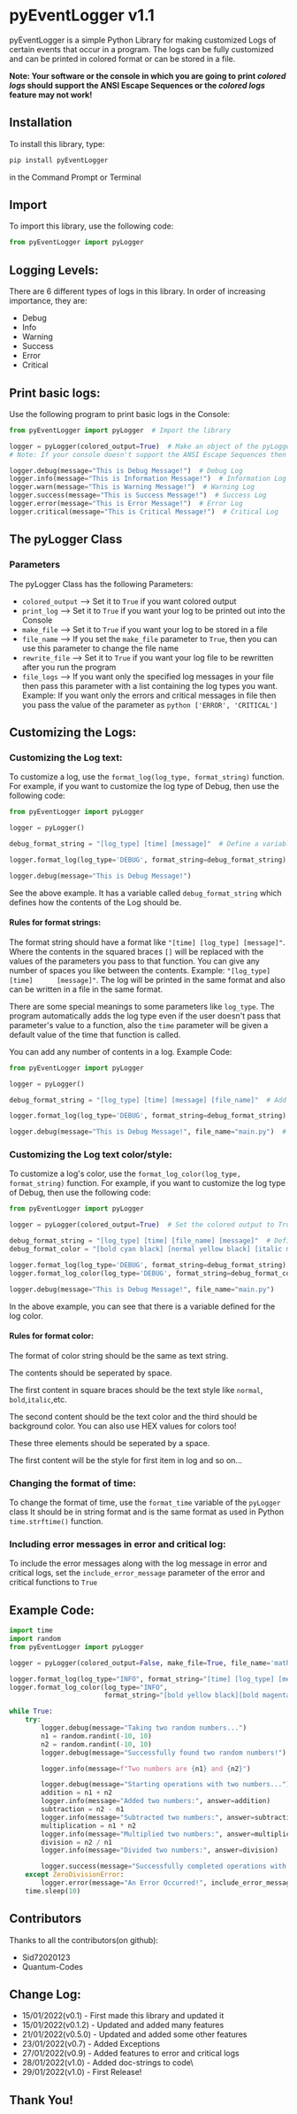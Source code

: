 # pyEventLogger v1.1

pyEventLogger is a simple Python Library for making customized Logs of certain events that occur in a program. The logs
can be fully customized and can be printed in colored format or can be stored in a file.

**Note: Your software or the console in which you are going to print _colored logs_ should support the ANSI Escape
Sequences or the _colored logs_ feature may not work!**

## Installation

To install this library, type:

```bash
pip install pyEventLogger
```

in the Command Prompt or Terminal

## Import

To import this library, use the following code:

```python
from pyEventLogger import pyLogger
```

## Logging Levels:

There are 6 different types of logs in this library. In order of increasing importance, they are:

* Debug
* Info
* Warning
* Success
* Error
* Critical

## Print basic logs:

Use the following program to print basic logs in the Console:

```python
from pyEventLogger import pyLogger  # Import the library

logger = pyLogger(colored_output=True)  # Make an object of the pyLogger Class
# Note: If your console doesn't support the ANSI Escape Sequences then use: colored_output=False

logger.debug(message="This is Debug Message!")  # Debug Log
logger.info(message="This is Information Message!")  # Information Log
logger.warn(message="This is Warning Message!")  # Warning Log
logger.success(message="This is Success Message!")  # Success Log
logger.error(message="This is Error Message!")  # Error Log
logger.critical(message="This is Critical Message!")  # Critical Log
```

## The pyLogger Class

### Parameters

The pyLogger Class has the following Parameters:

* ```colored_output``` --> Set it to ```True``` if you want colored output
* ```print_log``` --> Set it to ```True``` if you want your log to be printed out into the Console
* ```make_file``` --> Set it to ```True``` if you want your log to be stored in a file
* ```file_name``` --> If you set the ```make_file``` parameter to ```True```, then you can use this parameter to change
  the file name
* ```rewrite_file``` --> Set it to ```True``` if you want your log file to be rewritten after you run the program
* ```file_logs``` --> If you want only the specified log messages in your file then pass this parameter with a list
  containing the log types you want. Example: If you want only the errors and critical messages in file then you pass
  the value of the parameter as ```python ['ERROR', 'CRITICAL']```

## Customizing the Logs:

### Customizing the Log text:

To customize a log, use the ```format_log(log_type, format_string)``` function. For example, if you want to customize
the log type of Debug, then use the following code:

```python
from pyEventLogger import pyLogger

logger = pyLogger()

debug_format_string = "[log_type] [time] [message]"  # Define a variable for the format string

logger.format_log(log_type='DEBUG', format_string=debug_format_string)  # Use this function to format a log

logger.debug(message="This is Debug Message!")
```

See the above example. It has a variable called ```debug_format_string``` which defines how the contents of the Log
should be.

#### Rules for format strings:

The format string should have a format like ```"[time] [log_type] [message]"```. Where the contents in the squared
braces ```[]``` will be replaced with the values of the parameters you pass to that function. You can give any number of
spaces you like between the contents. Example:
```"[log_type]     [time]      [message]"```. The log will be printed in the same format and also can be written in a
file in the same format.

There are some special meanings to some parameters like ```log_type```. The program automatically adds the log type even
if the user doesn't pass that parameter's value to a function, also the ```time``` parameter will be given a default
value of the time that function is called.

You can add any number of contents in a log. Example Code:

```python
from pyEventLogger import pyLogger

logger = pyLogger()

debug_format_string = "[log_type] [time] [message] [file_name]"  # Add a 'file_name' content

logger.format_log(log_type='DEBUG', format_string=debug_format_string)

logger.debug(message="This is Debug Message!", file_name="main.py")  # Set a value to the added content
```

### Customizing the Log text color/style:

To customize a log's color, use the ```format_log_color(log_type, format_string)``` function. For example, if you want
to customize the log type of Debug, then use the following code:

```python
from pyEventLogger import pyLogger

logger = pyLogger(colored_output=True)  # Set the colored output to True

debug_format_string = "[log_type] [time] [file_name] [message]"  # Define a variable for the format string
debug_format_color = "[bold cyan black] [normal yellow black] [italic magenta black] [normal white black]"  # Define a variable for the format color

logger.format_log(log_type='DEBUG', format_string=debug_format_string)  # Format the log
logger.format_log_color(log_type='DEBUG', format_string=debug_format_color)  # Format the color

logger.debug(message="This is Debug Message!", file_name="main.py")
```

In the above example, you can see that there is a variable defined for the log color.

#### Rules for format color:

The format of color string should be the same as text string.

The contents should be seperated by space.

The first content in square braces should be the text style like ```normal```, ```bold```,```italic```,etc.

The second content should be the text color and the third should be background color. You can also use HEX values for
colors too!

These three elements should be seperated by a space.

The first content will be the style for first item in log and so on...

### Changing the format of time:

To change the format of time, use the ```format_time``` variable of the ```pyLogger``` class It should be in string
format and is the same format as used in Python ```time.strftime()``` function.

### Including error messages in error and critical log:

To include the error messages along with the log message in error and critical logs, set the ```include_error_message```
parameter of the error and critical functions to ```True```

## Example Code:

```python
import time
import random
from pyEventLogger import pyLogger

logger = pyLogger(colored_output=False, make_file=True, file_name='math', rewrite_file=True)

logger.format_log(log_type="INFO", format_string="[time] [log_type] [message] [answer]")
logger.format_log_color(log_type="INFO",
                        format_string="[bold yellow black][bold magenta black][normal #FFFFFF black][italic green black]")

while True:
    try:
        logger.debug(message="Taking two random numbers...")
        n1 = random.randint(-10, 10)
        n2 = random.randint(-10, 10)
        logger.debug(message="Successfully found two random numbers!")

        logger.info(message=f"Two numbers are {n1} and {n2}")

        logger.debug(message="Starting operations with two numbers...")
        addition = n1 + n2
        logger.info(message="Added two numbers:", answer=addition)
        subtraction = n2 - n1
        logger.info(message="Subtracted two numbers:", answer=subtraction)
        multiplication = n1 * n2
        logger.info(message="Multiplied two numbers:", answer=multiplication)
        division = n2 / n1
        logger.info(message="Divided two numbers:", answer=division)

        logger.success(message="Successfully completed operations with two numbers!")
    except ZeroDivisionError:
        logger.error(message="An Error Occurred!", include_error_message=True)
    time.sleep(10)

```

## Contributors

Thanks to all the contributors(on github):

* Sid72020123
* Quantum-Codes

## Change Log:

* 15/01/2022(v0.1) - First made this library and updated it
* 15/01/2022(v0.1.2) - Updated and added many features
* 21/01/2022(v0.5.0) - Updated and added some other features
* 23/01/2022(v0.7) - Added Exceptions
* 27/01/2022(v0.9) - Added features to error and critical logs
* 28/01/2022(v1.0) - Added doc-strings to code\
* 29/01/2022(v1.0) - First Release!

## Thank You!
